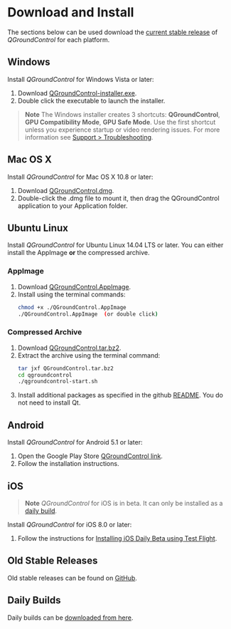 # Download and Install

The sections below can be used download the [current stable release](../releases/release_notes.md) of *QGroundControl* for each platform.

## Windows

Install *QGroundControl* for Windows Vista or later:

1. Download [QGroundControl-installer.exe](https://s3-us-west-2.amazonaws.com/qgroundcontrol/latest/QGroundControl-installer.exe).
1. Double click the executable to launch the installer.

> **Note** The Windows installer creates 3 shortcuts: **QGroundControl**, **GPU Compatibility Mode**, **GPU Safe Mode**. Use the first shortcut unless you experience startup or video rendering issues. For more information see [Support > Troubleshooting](../Support/Support.md#opengl_troubleshooting).


## Mac OS X

Install *QGroundControl* for Mac OS X 10.8 or later: 

1. Download [QGroundControl.dmg](https://s3-us-west-2.amazonaws.com/qgroundcontrol/latest/QGroundControl.dmg).
1. Double-click the .dmg file to mount it, then drag the QGroundControl application to your Application folder.

  
## Ubuntu Linux

Install *QGroundControl* for Ubuntu Linux 14.04 LTS or later. You can either install the AppImage **or** the compressed archive.

### AppImage

1. Download [QGroundControl.AppImage](https://s3-us-west-2.amazonaws.com/qgroundcontrol/latest/QGroundControl.AppImage).
1. Install using the terminal commands:
   ```sh
   chmod +x ./QGroundControl.AppImage
   ./QGroundControl.AppImage  (or double click)
   ```

### Compressed Archive

1. Download [QGroundControl.tar.bz2](https://s3-us-west-2.amazonaws.com/qgroundcontrol/latest/QGroundControl.tar.bz2).
1. Extract the archive using the terminal command:
   ```sh
   tar jxf QGroundControl.tar.bz2
   cd qgroundcontrol
   ./qgroundcontrol-start.sh
   ```
1. Install additional packages as specified in the github <a class="urlextern" title="https://github.com/mavlink/qgroundcontrol" href="https://github.com/mavlink/qgroundcontrol" rel="nofollow">README</a>. You do not need to install Qt.

  
## Android

Install *QGroundControl* for Android 5.1 or later:

1. Open the Google Play Store [QGroundControl link](https://play.google.com/store/apps/details?id=org.mavlink.qgroundcontrol).
1. Follow the installation instructions.


## iOS

> **Note** *QGroundControl* for iOS is in beta. It can only be installed as a [daily build](../releases/daily_builds.md#installing-ios-beta-using-test-flight).

Install *QGroundControl* for iOS 8.0 or later:  

1. Follow the instructions for [Installing iOS Daily Beta using Test Flight](../releases/daily_builds.md#installing-ios-beta-using-test-flight).


## Old Stable Releases

Old stable releases can be found on <a href="https://github.com/mavlink/qgroundcontrol/releases/" target="_blank">GitHub</a>. 

## Daily Builds

Daily builds can be [downloaded from here](../releases/daily_builds.md).
